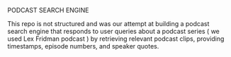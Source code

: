 PODCAST SEARCH ENGINE

This repo is not structured and was our attempt at building a podcast search engine that responds to user queries about a podcast series ( we used Lex Fridman podcast ) by retrieving relevant podcast clips, providing
timestamps, episode numbers, and speaker quotes.
